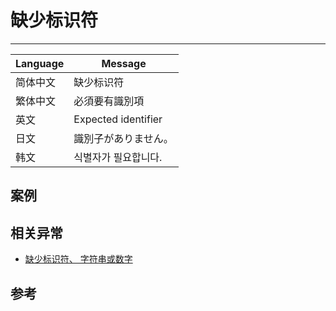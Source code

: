 
# 缺少标识符

----

| Language | Message              |
|----------|----------------------|
| 简体中文 | 缺少标识符           |
| 繁体中文 | 必須要有識別項       |
| 英文     | Expected identifier  |
| 日文     | 識別子がありません。 |
| 韩文     | 식별자가 필요합니다. |

## 案例


##  相关异常

* [缺少标识符、 字符串或数字](expected-identifier-string-or-number.md)


## 参考
